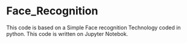 # Face_Recognition
This code is based on a Simple Face recognition Technology coded in python. 
This code is written on Jupyter Notebok.
